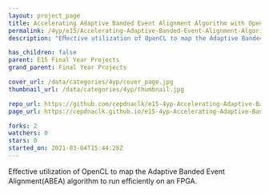 ```yaml
---
layout: project_page
title: Accelerating Adaptive Banded Event Alignment Algorithm with OpenCL on FPGA
permalink: /4yp/e15/Accelerating-Adaptive-Banded-Event-Alignment-Algorithm-with-OpenCL-on-FPGA
description: "Eﬀective utilization of OpenCL to map the Adaptive Banded Event Alignment(ABEA) algorithm to run eﬃciently on an FPGA."

has_children: false
parent: E15 Final Year Projects
grand_parent: Final Year Projects

cover_url: /data/categories/4yp/cover_page.jpg
thumbnail_url: /data/categories/4yp/thumbnail.jpg

repo_url: https://github.com/cepdnaclk/e15-4yp-Accelerating-Adaptive-Banded-Event-Alignment-Algorithm-with-OpenCL-on-FPGA
page_url: https://cepdnaclk.github.io/e15-4yp-Accelerating-Adaptive-Banded-Event-Alignment-Algorithm-with-OpenCL-on-FPGA

forks: 2
watchers: 0
stars: 0
started_on: 2021-03-04T15:44:28Z
---
```

Eﬀective utilization of OpenCL to map the Adaptive Banded Event Alignment(ABEA) algorithm to run eﬃciently on an FPGA.

